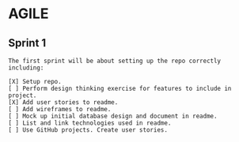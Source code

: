 # AGILE

## Sprint 1 

    The first sprint will be about setting up the repo correctly including:

    [X] Setup repo.
    [ ] Perform design thinking exercise for features to include in project.
    [X] Add user stories to readme.
    [ ] Add wireframes to readme.
    [ ] Mock up initial database design and document in readme.
    [ ] List and link technologies used in readme.
    [ ] Use GitHub projects. Create user stories.